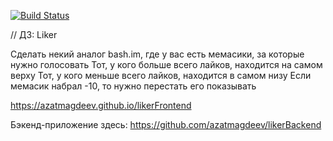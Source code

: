 [![Build Status](https://travis-ci.org/azatmagdeev/likerFrontend.svg?branch=master)](https://travis-ci.org/azatmagdeev/likerFrontend)

// ДЗ: Liker

Сделать некий аналог bash.im, где у вас есть мемасики, за
которые нужно голосовать
Тот, у кого больше всего лайков, находится на самом верху
Тот, у кого меньше всего лайков, находится в самом низу
Если мемасик набрал -10, то нужно перестать его
показывать

https://azatmagdeev.github.io/likerFrontend

Бэкенд-приложение здесь: 
https://github.com/azatmagdeev/likerBackend